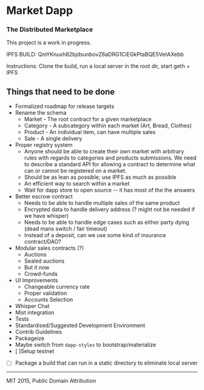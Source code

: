 # Market Dapp

### The Distributed Marketplace

This project is a work in progress.

IPFS BUILD: QmYKnuxh82bjdsunbovZ6aDRG1CiEGkPtaBQE5VetAXebb

Instructions: Clone the build, run a local server in the root dir, start geth + IPFS

## Things that need to be done

* Formalized roadmap for release targets
* Rename the schema
  * Market - The root contract for a given marketplace
  * Category - A subcategory within each market (Art, Bread, Clothes)
  * Product - An individual item, can have multiple sales
  * Sale - A single delivery
* Proper registry system
  * Anyone should be able to create their own market with arbitrary rules with regards to categories and products submissions. We need to describe a standard API for allowing a contract to determine what can or cannot be registered on a market.
  * Should be as lean as possible; use IPFS as much as possible
  * An efficient way to search within a market
  * Wait for dapp store to open source -- it has most of the the answers
* Better escrow contract
  * Needs to be able to handle multiple sales of the same product
  * Encrypted data to handle delivery address (? might not be needed if we have whisper)
  * Needs to be able to handle edge cases such as either party dying (dead mans switch / fair timeout)
  * Instead of a deposit, can we use some kind of insurance contract/DAO?
* Modular sales contracts (?)
  * Auctions
  * Sealed auctions
  * But it now
  * Crowd-funds
* UI Improvements
  * Changeable currency rate
  * Proper validation
  * Accounts Selection
* Whisper Chat
* Mist integration
* Tests
* Standardised/Suggested Development Environment
* Contrib Guidelines
* Packageize
* Maybe switch from `dapp-styles` to bootstrap/materialize
* [ ]Setup testnet 
* [ ] Package a build that can run in a static directory to eliminate local server

---

MIT 2015, Public Domain Attribution
